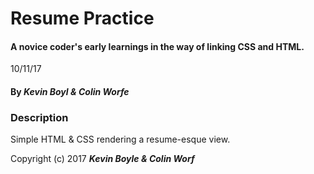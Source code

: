 # Resume Practice

#### A novice coder's early learnings in the way of linking CSS and HTML.  
10/11/17
#### By _**Kevin Boyl & Colin Worfe**_

### Description
Simple HTML & CSS rendering a resume-esque view.








Copyright (c) 2017 **_Kevin Boyle & Colin Worf_**

